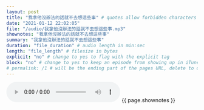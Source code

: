 ```yaml
---
layout: post
title: "我拿他沒辦法的話就不去想這些事" # quotes allow forbidden characters like the colon
date: "2021-01-12 22:02:05"
file: "/audio/我拿他沒辦法的話就不去想這些事.mp3"
shownotes: "我拿他沒辦法的話就不去想這些事"
summary: "我拿他沒辦法的話就不去想這些事"
duration: "file_duration" # audio length in min:sec
length: "file_length" # filesize in bytes
explicit: "no" # change to yes to flag with the explicit tag
block: "no" # change to yes to keep an episode from showing up in iTunes
# permalink: /1 # will be the ending part of the pages URL, delete to default to the title
---
```


<audio controls>
<source src="{{site.url}}{{site.baseurl}}{{ page.file }}" type="audio/x-mp3">
Your browser does not support the audio element.
</audio>
{{ page.shownotes }}
